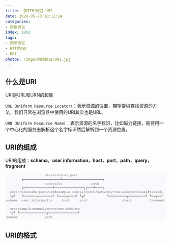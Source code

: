 ```yaml
---
title: 【HTTP协议】URI
date: 2020-05-20 10:11:24
categories:
- 网络协议
index: 1001
tags:
- 网络协议
- HTTP协议
- URI
photos: /imgs/网络协议/URI.jpg
---
```


## 什么是URI

URI是URL和URN的超集

`URL（Uniform Resource Locator）`：表示资源的位置，期望提供查找资源的方法，我们日常在浏览器中使用的URI其实也是URL。

`URN（Uniform Resource Name）`：表示资源的名字标识，比如磁力链接，期待用一个中心化的服务去解析这个名字标识然后解析到一个资源位置。

<!--more-->

## URI的组成

URI的组成：**schema**，**user information**，**host**，**port**，**path**，**query**，**fragment**

![URI的组成](/imgs/网络协议/URI/URI的组成.jpg)

## URI的格式